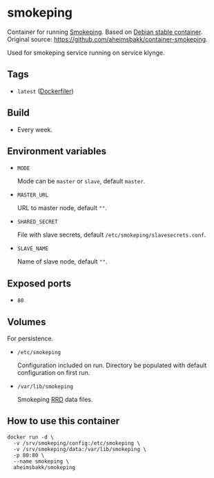 # smokeping

Container for running [Smokeping](https://oss.oetiker.ch/smokeping/). Based on [Debian stable container](https://hub.docker.com/_/debian). Original source: https://github.com/aheimsbakk/container-smokeping.

Used for smokeping service running on service klynge.

## Tags

* `latest` ([Dockerfiler](//github.com/aheimsbakk/smokeping/blob/master/Dockerfile))

## Build

* Every week.

## Environment variables

* `MODE`

    Mode can be `master` or `slave`, default `master`.

* `MASTER_URL`

    URL to master node, default `""`.

* `SHARED_SECRET`

    File with slave secrets, default `/etc/smokeping/slavesecrets.conf`.

* `SLAVE_NAME`

    Name of slave node, default `""`.

## Exposed ports

* `80`

## Volumes

For persistence.

* `/etc/smokeping`

    Configuration included on run. Directory be populated with default configuration on first run.

* `/var/lib/smokeping`

    Smokeping [RRD](https://en.wikipedia.org/wiki/RRDtool) data files.

## How to use this container

```
docker run -d \
  -v /srv/smokeping/config:/etc/smokeping \
  -v /srv/smokeping/data:/var/lib/smokeping \
  -p 80:80 \
  --name smokeping \
  aheimsbakk/smokeping
```

<!---
# vim: set spell spelllang=en:
-->
